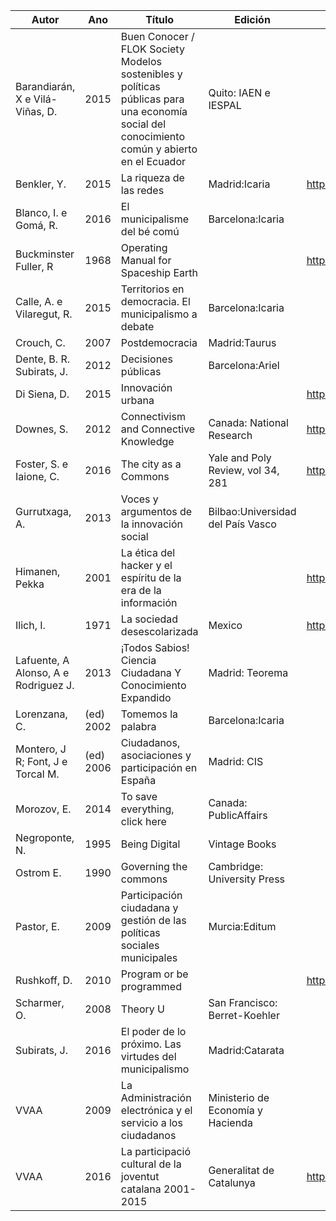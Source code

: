 | Autor | Ano | Título | Edición | URL |
| ----- | --- | ------ | ------- | --- |
| Barandiarán, X e Vilá-Viñas, D.|2015|Buen Conocer / FLOK Society Modelos sostenibles y políticas públicas para una economía social del conocimiento común y abierto en el Ecuador|Quito: IAEN e IESPAL| 
| Benkler, Y.|2015|La riqueza de las redes|Madrid:Icaria|http://www.icariaeditorial.com/pdf_libros/la%20riqueza%20de%20las%20redes.pdf|
| Blanco, I. e Gomá, R.|2016|El municipalisme del bé comú|Barcelona:Icaria|
| Buckminster Fuller, R | 1968 | Operating Manual for Spaceship Earth | | http://designsciencelab.com/resources/OperatingManual_BF.pdf
| Calle, A. e Vilaregut, R.|2015|Territorios en democracia. El municipalismo a debate|Barcelona:Icaria|
| Crouch, C.|2007|Postdemocracia|Madrid:Taurus|
| Dente, B. R. Subirats, J.|2012|Decisiones públicas|Barcelona:Ariel|
| Di Siena, D. |2015| Innovación urbana| |http://urbanohumano.org/sendy/l/XM15ckumESJ2CsIP2laTRw/K3L5Uh3T0Wryr6XhEzPjUQ/HoytlNDTrOLUwKc7a2g892tg|
| Downes, S. | 2012 | Connectivism and Connective Knowledge | Canada: National Research | http://www.downes.ca/files/books/Connective_Knowledge-19May2012.pdf |
| Foster, S. e Iaione, C. |2016|The city as a Commons|Yale and Poly Review, vol 34, 281|http://papers.ssrn.com/sol3/papers.cfm?abstract_id=2653084|
| Gurrutxaga, A. |2013|Voces y argumentos de la innovación social|Bilbao:Universidad del País Vasco|
| Himanen, Pekka |2001| La ética del hacker y el espíritu de la era de la información | |http://eprints.rclis.org/12851/1/pekka.pdf|
| Ilich, I. | 1971 | La sociedad desescolarizada | Mexico | http://www.ivanillich.org.mx/desescolar.pdf |
| Lafuente, A  Alonso, A e Rodriguez J. |2013| ¡Todos Sabios!  Ciencia Ciudadana Y Conocimiento Expandido|Madrid: Teorema|
| Lorenzana, C. |(ed) 2002|  Tomemos la palabra |Barcelona:Icaria|
| Montero, J R; Font, J e Torcal M.| (ed) 2006| Ciudadanos, asociaciones y participación en España | Madrid: CIS|
| Morozov, E. | 2014 | To save everything, click here | Canada: PublicAffairs |
| Negroponte, N. | 1995 | Being Digital | Vintage Books|
| Ostrom E. | 1990 | Governing the commons | Cambridge: University Press | |
| Pastor, E. |2009| Participación ciudadana y gestión de las políticas sociales municipales|Murcia:Editum|
| Rushkoff, D. | 2010 | Program or be programmed | | http://www.rushkoff.com/wp-content/uploads/2015/12/Rushkoff-Study-Guide.pdf |
| Scharmer, O. | 2008 | Theory U | San Francisco: Berret-Koehler |
| Subirats, J. |2016| El poder de lo próximo.  Las virtudes del municipalismo|  Madrid:Catarata | 
| VVAA | 2009| La Administración electrónica y el servicio a los ciudadanos | Ministerio de Economía y Hacienda|
| VVAA | 2016 | La participació cultural de la joventut catalana 2001-2015 | Generalitat de Catalunya | http://interaccio.diba.cat/sites/interaccio.diba.cat/files/participacioculturaljoves.pdf|